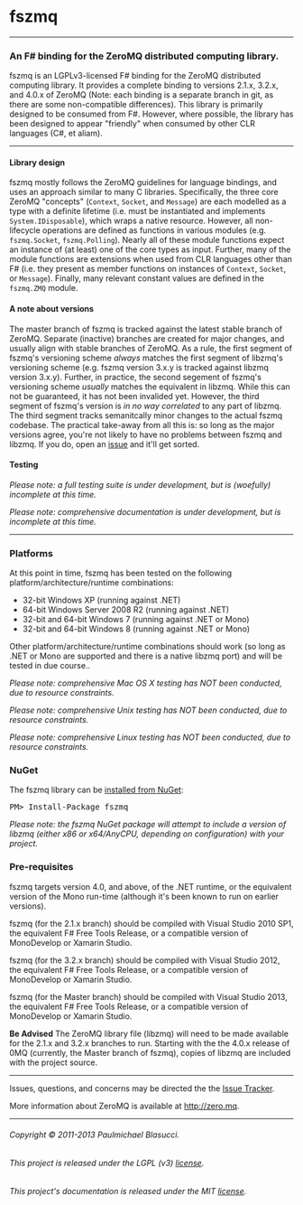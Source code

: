 <!---
This file is part of fszmq.

fszmq is free software: you can redistribute it and/or modify
it under the terms of the GNU Lesser General Public License as published
by the Free Software Foundation, either version 3 of the License, or
(at your option) any later version.

fszmq is distributed in the hope that it will be useful,
but WITHOUT ANY WARRANTY; without even the implied warranty of
MERCHANTABILITY or FITNESS FOR A PARTICULAR PURPOSE. See the
GNU Lesser General Public License for more details.

You should have received a copy of the GNU Lesser General Public License
along with fszmq. If not, see <http://www.gnu.org/licenses/>.

Copyright (c) 2011-2013 Paulmichael Blasucci
-->
fszmq
=======================

---------------------------------------------------------------------------

### An F# binding for the ZeroMQ distributed computing library.

fszmq is an LGPLv3-licensed F# binding for the ZeroMQ distributed computing library.
It provides a complete binding to versions 2.1.x, 3.2.x, and 4.0.x of ZeroMQ
(Note: each binding is a separate branch in git, as there are some non-compatible differences).
This library is primarily designed to be consumed from F#. However, where possible, the library has been designed
to appear "friendly" when consumed by other CLR languages (C#, et aliam).

---------------------------------------------------------------------------

#### Library design

fszmq mostly follows the ZeroMQ guidelines for language bindings, and uses an approach similar to many C libraries.
Specifically, the three core ZeroMQ "concepts" (`Context`, `Socket`, and `Message`) are each modelled as a type
with a definite lifetime (i.e. must be instantiated and implements `System.IDisposable`), which wraps a native resource.
However, all non-lifecycle operations are defined as functions in various modules (e.g. `fszmq.Socket`, `fszmq.Polling`).
Nearly all of these module functions expect an instance of (at least) one of the core types as input.
Further, many of the module functions are extensions when used from CLR languages other than F#
(i.e. they present as member functions on instances of `Context`, `Socket`, or `Message`).
Finally, many relevant constant values are defined in the `fszmq.ZMQ` module.

#### A note about versions

The master branch of fszmq is tracked against the latest stable branch of ZeroMQ.
Separate (inactive) branches are created for major changes, and usually align with stable branches of ZeroMQ.
As a rule, the first segment of fszmq's versioning scheme _always_ matches the first segment of libzmq's versioning scheme
(e.g. fszmq version 3.x.y is tracked against libzmq version 3.x.y). Further, in practice, the second segement of fszmq's
versioning scheme _usually_ matches the equivalent in libzmq. While this can not be guaranteed, it has not been invalided yet.
However, the third segment of fszmq's version is _in no way correlated_ to any part of libzmq. The third segment tracks
semanitcally minor changes to the actual fszmq codebase. The practical take-away from all this is:
so long as the major versions agree, you're not likely to have no problems between fszmq and libzmq. If you do,
open an [issue](http://github.com/zeromq/fszmq/issues) and it'll get sorted.

#### Testing

_Please note: a full testing suite is under development, but is (woefully) incomplete at this time._

_Please note: comprehensive documentation is under development, but is incomplete at this time._

---------------------------------------------------------------------------

### Platforms

At this point in time, fszmq has been tested on the following platform/architecture/runtime combinations:
* 32-bit Windows XP (running against .NET)
* 64-bit Windows Server 2008 R2 (running against .NET)
* 32-bit and 64-bit Windows 7 (running against .NET or Mono)
* 32-bit and 64-bit Windows 8 (running against .NET or Mono)

Other platform/architecture/runtime combinations should work (so long as .NET or Mono are supported and
there is a native libzmq port) and will be tested in due course..

_Please note: comprehensive Mac OS X testing has NOT been conducted, due to resource constraints._

_Please note: comprehensive Unix testing has NOT been conducted, due to resource constraints._

_Please note: comprehensive Linux testing has NOT been conducted, due to resource constraints._

### NuGet

The fszmq library can be [installed from NuGet](https://www.nuget.org/packages/fszmq):

<pre>PM> Install-Package fszmq</pre>

_Please note: the fszmq NuGet package will attempt to include a version of libzmq (either x86 or x64/AnyCPU,
depending on configuration) with your project._

### Pre-requisites

fszmq targets version 4.0, and above, of the .NET runtime, or the equivalent version of the Mono run-time (although it's been known to run on earlier versions).

fszmq (for the 2.1.x branch) should be compiled with Visual Studio 2010 SP1,
the equivalent F# Free Tools Release, or a compatible version of MonoDevelop or Xamarin Studio.

fszmq (for the 3.2.x branch) should be compiled with Visual Studio 2012,
the equivalent F# Free Tools Release, or a compatible version of MonoDevelop or Xamarin Studio.

fszmq (for the Master branch) should be compiled with Visual Studio 2013,
the equivalent F# Free Tools Release, or a compatible version of MonoDevelop or Xamarin Studio.

**Be Advised**
The ZeroMQ library file (libzmq) will need to be made available for the 2.1.x and 3.2.x branches to run.
Starting with the the 4.0.x release of 0MQ (currently, the Master branch of fszmq), copies of libzmq are included with the project source.

---------------------------------------------------------------------------

Issues, questions, and concerns may be directed the the [Issue Tracker](http://github.com/zeromq/fszmq/issues).

More information about ZeroMQ is available at http://zero.mq.

---------------------------------------------------------------------------

###### Copyright &#169; 2011-2013 Paulmichael Blasucci.
###### This project is released under the LGPL (v3) [license](COPYING.lesser).
###### This project's documentation is released under the MIT [license](docs/files/LICENSE.txt).
